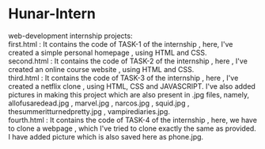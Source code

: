 # Hunar-Intern
web-development internship projects:<br> 
first.html : It contains the code of TASK-1 of the internship , here, I've created a simple personal homepage , using HTML and CSS.
<br>
second.html : It contains the code of TASK-2 of the internship , here , I've created an online course website , using HTML and CSS.
<br>
third.html : It contains the code of TASK-3 of the internship , here , I've created a netflix clone , using HTML, CSS and  JAVASCRIPT. I've also added pictures in making this project which are also present in .jpg files, namely, allofusaredead.jpg , marvel.jpg , narcos.jpg , squid.jpg , thesummeritturnedpretty.jpg , vampirediaries.jpg.
<br>
fourth.html : It contains the code of TASK-4 of the internship , here, we have to clone a webpage , which I've tried to clone exactly the same as provided. I have added picture which is also saved here as phone.jpg.

